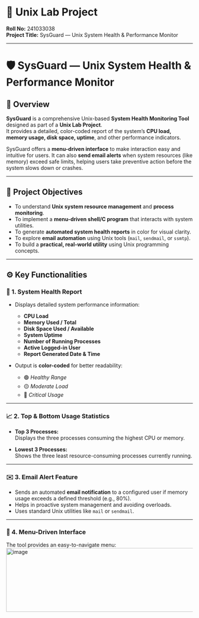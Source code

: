 # 🧾 Unix Lab Project  
**Roll No:** 241033038  
**Project Title:** SysGuard — Unix System Health & Performance Monitor  

---

# 🛡️ SysGuard — Unix System Health & Performance Monitor

## 📖 Overview
**SysGuard** is a comprehensive Unix-based **System Health Monitoring Tool** designed as part of a **Unix Lab Project**.  
It provides a detailed, color-coded report of the system’s **CPU load, memory usage, disk space, uptime**, and other performance indicators.  

SysGuard offers a **menu-driven interface** to make interaction easy and intuitive for users. It can also **send email alerts** when system resources (like memory) exceed safe limits, helping users take preventive action before the system slows down or crashes.

---

## 🎯 Project Objectives
- To understand **Unix system resource management** and **process monitoring**.  
- To implement a **menu-driven shell/C program** that interacts with system utilities.  
- To generate **automated system health reports** in color for visual clarity.  
- To explore **email automation** using Unix tools (`mail`, `sendmail`, or `ssmtp`).  
- To build a **practical, real-world utility** using Unix programming concepts.

---

## ⚙️ Key Functionalities

### 🧩 1. System Health Report
- Displays detailed system performance information:
  - **CPU Load**
  - **Memory Used / Total**
  - **Disk Space Used / Available**
  - **System Uptime**
  - **Number of Running Processes**
  - **Active Logged-in User**
  - **Report Generated Date & Time**

- Output is **color-coded** for better readability:
  - 🟢 *Healthy Range*
  - 🟡 *Moderate Load*
  - 🔴 *Critical Usage*

---

### 📈 2. Top & Bottom Usage Statistics
- **Top 3 Processes:**  
  Displays the three processes consuming the highest CPU or memory.

- **Lowest 3 Processes:**  
  Shows the three least resource-consuming processes currently running.

---

### ✉️ 3. Email Alert Feature
- Sends an automated **email notification** to a configured user if memory usage exceeds a defined threshold (e.g., 80%).  
- Helps in proactive system management and avoiding overloads.  
- Uses standard Unix utilities like `mail` or `sendmail`.

---

### 🧭 4. Menu-Driven Interface
The tool provides an easy-to-navigate menu:
<img width="539" height="172" alt="image" src="https://github.com/user-attachments/assets/35618d6c-24c0-40e8-9e91-fa552392661f" />


###
